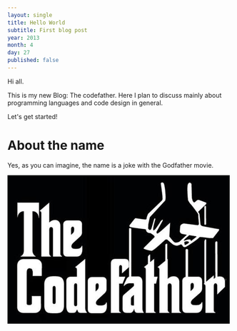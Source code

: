 ```yaml
---
layout: single
title: Hello World
subtitle: First blog post
year: 2013
month: 4
day: 27
published: false
---
```


Hi all.

This is my new Blog: The codefather. Here I plan to discuss mainly about programming languages and code design in general.

Let's get started!

About the name
==============

Yes, as you can imagine, the name is a joke with the Godfather movie.

<img src='/images/codefather.jpg'/>
